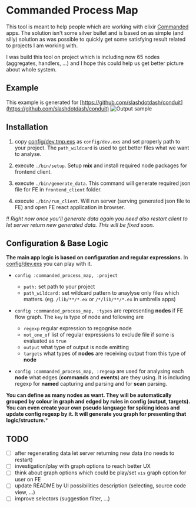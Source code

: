 # Commanded Process Map

This tool is meant to help people which are working with elixir [Commanded](https://github.com/commanded/commanded) apps.
The solution isn't some silver bullet and is based on as simple (and silly) solution as was possible to quickly get some
satisfying result related to projects I am working with.

I was build this tool on project which is including now 65 nodes (aggregates, handlers, ...) and I hope this could help us get
better picture about whole system.

## Example
This example is generated for [https://github.com/slashdotdash/conduit](https://github.com/slashdotdash/conduit)
![Output sample](assets/example.gif)

## Installation
1. copy [config/dev.tmp.exs](config/dev.tmp.exs) as `config/dev.exs` and set properly path to your project. The `path_wildcard`
is used to get better files what we want to analyse.

2. execute `./bin/setup`. Setup **mix** and install required node packages for frontend client.
3. execute `./bin/generate_data`. This command will generate required json file for FE in `frontend_client` folder.
4. execute `./bin/run_client`. Will run server (serving generated json file to FE) and open FE react application in browser.

*!! Right now once you'll generate data again you need also restart client to let server return new generated data. This will be
fixed soon.*

## Configuration & Base Logic
**The main app logic is based on configuration and regular expressions.** In [config/dev.exs](config/dev.exs) you can play with it.

- `config :commanded_process_map, :project`
  - `path:` set path to your project
  - `path_wildcard:` set wildcard pattern to anaylyse only files which matters. (eg. `/lib/**/*.ex` or `/*/lib/**/*.ex` in umbrella apps)


- `config :commanded_process_map, :types` are representing **nodes** if FE flow graph. The `key` is type of node and following are
  - `regexp` regular expression to regognise node
  - `not_one_of` list of regular expressions to exclude file if some is evaluated as `true`
  - `output` what type of output is node emitting
  - `targets` what types of **nodes** are receiving output from this type of **node**

- `config :commanded_process_map, :regexp` are used for analysing each **node** what edges (**commands** and **events**) are they using. It is
including regexp for **named** capturing and parsing and for **scan** parsing.

**You can define as many nodes as want. They will be automatically grouped by colour in graph and edged by rules in config (output, targets). You can even create your own pseudo language for
spiking ideas and update config regexp by it. It will generate you graph for presenting that logic/structure.***

## TODO
- [ ] after regenerating data let server returning new data (no needs to restart)
- [ ] investigation/play with graph options to reach better UX
- [ ] think about graph options which could be play/set `vis` graph option for user on FE
- [ ] update README by UI possibilities description (selecting, source code view, ...)
- [ ] improve selectors (suggestion filter, ...)
